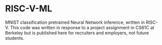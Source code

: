 # RISC-V-ML

MNIST classification pretrained Neural Network inference, written in RISC-V. This code was written in response to a project assignment in CS61C at Berkeley but is published here for recruiters and employers, not future students.
